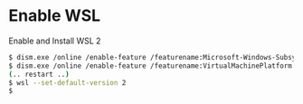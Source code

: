 # Enable WSL

Enable and Install WSL 2

```sh
$ dism.exe /online /enable-feature /featurename:Microsoft-Windows-Subsystem-Linux /all /norestart
$ dism.exe /online /enable-feature /featurename:VirtualMachinePlatform /all /norestart
(.. restart ..)
$ wsl --set-default-version 2
$
```
